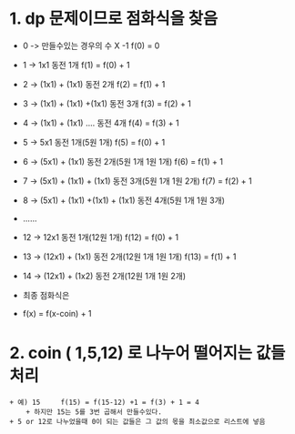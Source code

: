 # 1. dp 문제이므로 점화식을 찾음
   + 0 -> 만들수있는 경우의 수 X     -1                                       f(0) = 0
   + 1 -> 1x1                                동전 1개                        f(1) = f(0) + 1
   + 2 -> (1x1) + (1x1)                      동전 2개                        f(2) = f(1) + 1
   + 3 -> (1x1) + (1x1) +(1x1)               동전 3개                        f(3) = f(2) + 1
   + 4 -> (1x1) + (1x1)  ....                동전 4개                        f(4) = f(3) + 1
   + 5 -> 5x1                                동전 1개(5원 1개)               f(5) = f(0) + 1
   + 6 -> (5x1) + (1x1)                      동전 2개(5원 1개 1원 1개)       f(6) = f(1) + 1
   + 7 -> (5x1) + (1x1) + (1x1)              동전 3개(5원 1개 1원 2개)       f(7) = f(2) + 1
   + 8 -> (5x1) + (1x1) +(1x1) + (1x1)       동전 4개(5원 1개 1원 3개)
   + ......
   + 12 -> 12x1                              동전 1개(12원 1개)              f(12) = f(0) + 1
   + 13 -> (12x1) + (1x1)                    동전 2개(12원 1개 1원 1개)      f(13) = f(1) + 1 
   + 14 -> (12x1) + (1x2)                    동전 2개(12원 1개 1원 2개)
   
   + 최종 점화식은
   + f(x) = f(x-coin) + 1
 
 
# 2. coin ( 1,5,12) 로 나누어 떨어지는 값들 처리
    + 예) 15     f(15) = f(15-12) +1 = f(3) + 1 = 4
        + 하지만 15는 5를 3번 곱해서 만들수있다.
    + 5 or 12로 나누었을때 0이 되는 값들은 그 값의 몫을 최소값으로 리스트에 넣음
    
    
   
